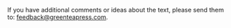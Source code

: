 If you have additional comments or ideas about the text, please send them to: [feedback@greenteapress.com](mailto:feedback@greenteapress.com).